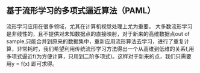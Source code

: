 ## 基于流形学习的多项式逼近算法（PAML）
 流形学习应用在很多领域，尤其在计算机视觉处理上尤为重要。
 大多数流形学习是非线性的，且不提供对未知数据点的直接映射，对于新来的高维数据点out of sample,只能合并到原来的数据集中，重新应用流形算法去学习，进行了重复计算，非常耗时，我们希望利用传统流形学习方法得出一个从高维到低维的关系f,用多项式逼近f(为方便计算，只用到二阶多项式)。这样对于新来的点，我们只需要用y = f(x) 即可求得。

